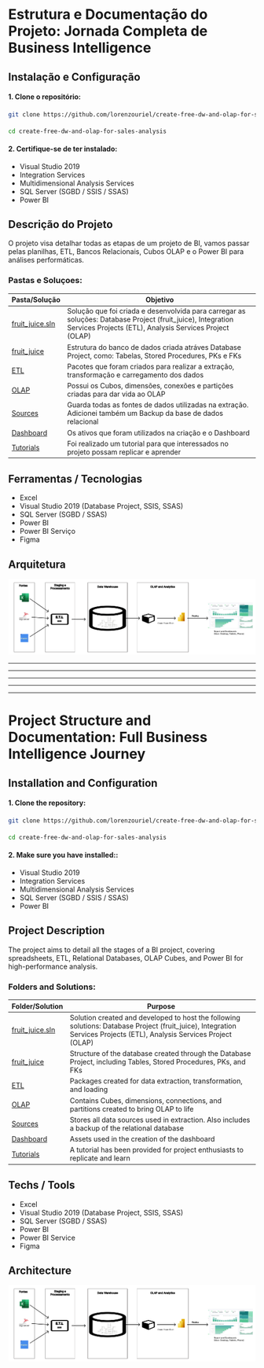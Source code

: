 # Estrutura e Documentação do Projeto: Jornada Completa de Business Intelligence

## Instalação e Configuração
#### 1. Clone o repositório:

```bash
git clone https://github.com/lorenzouriel/create-free-dw-and-olap-for-sales-analysis.git

cd create-free-dw-and-olap-for-sales-analysis
```

#### 2. Certifique-se de ter instalado:
- Visual Studio 2019
- Integration Services
- Multidimensional Analysis Services
- SQL Server (SGBD / SSIS / SSAS)
- Power BI 

## Descrição do Projeto

O projeto visa detalhar todas as etapas de um projeto de BI, vamos passar pelas planilhas, ETL, Bancos Relacionais, Cubos OLAP e o Power BI para análises performáticas.


### Pastas e Soluçoes:

| Pasta/Solução   |Objetivo   |
|---|---|
| [fruit_juice.sln](README.md) | Solução que foi criada e desenvolvida para carregar as soluções: Database Project (fruit_juice), Integration Services Projects (ETL), Analysis Services Project (OLAP)  |
| [fruit_juice](fruit_juice/README.md) | Estrutura do banco de dados criada atráves Database Project, como: Tabelas, Stored Procedures, PKs e FKs |
| [ETL](ETL/README.md)| Pacotes que foram criados para realizar a extração, transformação e carregamento dos dados |
| [OLAP](OLAP/README.md)| Possui os Cubos, dimensões, conexões e partições criadas para dar vida ao OLAP  |
| [Sources](Sources/README.md) | Guarda todas as fontes de dados utilizadas na extração. Adicionei também um Backup da base de dados relacional  |
| [Dashboard](Dashboard/README.md) | Os ativos que foram utilizados na criação e o Dashboard  |
| [Tutorials](Tutorials/README.md) | Foi realizado um tutorial para que interessados no projeto possam replicar e aprender |

## Ferramentas / Tecnologias
- Excel
- Visual Studio 2019 (Database Project, SSIS, SSAS)
- SQL Server (SGBD / SSAS)
- Power BI
- Power BI Serviço
- Figma

## Arquitetura
![Arquitetura](/Tutorials/Architecture%20v3.png)

---
---
---
---
---

# Project Structure and Documentation: Full Business Intelligence Journey

## Installation and Configuration
#### 1. Clone the repository:

```bash
git clone https://github.com/lorenzouriel/create-free-dw-and-olap-for-sales-analysis.git

cd create-free-dw-and-olap-for-sales-analysis
```

#### 2. Make sure you have installed::
- Visual Studio 2019
- Integration Services
- Multidimensional Analysis Services
- SQL Server (SGBD / SSIS / SSAS)
- Power BI 

## Project Description

The project aims to detail all the stages of a BI project, covering spreadsheets, ETL, Relational Databases, OLAP Cubes, and Power BI for high-performance analysis.


### Folders and Solutions:

| Folder/Solution   | Purpose   |
|---|---|
| [fruit_juice.sln](README.md) | Solution created and developed to host the following solutions: Database Project (fruit_juice), Integration Services Projects (ETL), Analysis Services Project (OLAP)  |
| [fruit_juice](fruit_juice/README.md) | Structure of the database created through the Database Project, including Tables, Stored Procedures, PKs, and FKs |
| [ETL](ETL/README.md)| Packages created for data extraction, transformation, and loading |
| [OLAP](OLAP/README.md)| Contains Cubes, dimensions, connections, and partitions created to bring OLAP to life  |
| [Sources](Sources/README.md) | Stores all data sources used in extraction. Also includes a backup of the relational database  |
| [Dashboard](Dashboard/README.md) | Assets used in the creation of the dashboard  |
| [Tutorials](Tutorials/README.md) | A tutorial has been provided for project enthusiasts to replicate and learn |


## Techs / Tools
- Excel
- Visual Studio 2019 (Database Project, SSIS, SSAS)
- SQL Server (SGBD / SSAS)
- Power BI
- Power BI Service
- Figma


## Architecture
![Arquitetura](/Tutorials/Architecture%20v3.png)
